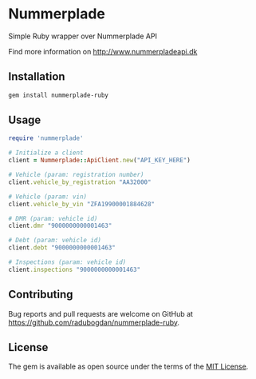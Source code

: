 # Nummerplade

Simple Ruby wrapper over Nummerplade API

Find more information on http://www.nummerpladeapi.dk

## Installation

```sh
gem install nummerplade-ruby
```

## Usage

```ruby
require 'nummerplade'

# Initialize a client
client = Nummerplade::ApiClient.new("API_KEY_HERE")

# Vehicle (param: registration number)
client.vehicle_by_registration "AA32000"

# Vehicle (param: vin)
client.vehicle_by_vin "ZFA19900001884628"

# DMR (param: vehicle id)
client.dmr "9000000000001463"

# Debt (param: vehicle id)
client.debt "9000000000001463"

# Inspections (param: vehicle id)
client.inspections "9000000000001463"
```

## Contributing

Bug reports and pull requests are welcome on GitHub at https://github.com/radubogdan/nummerplade-ruby.

## License

The gem is available as open source under the terms of the [MIT License](http://opensource.org/licenses/MIT).
